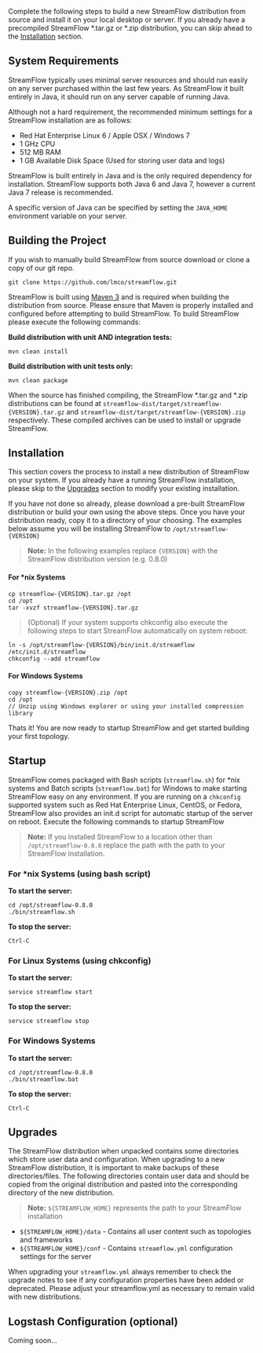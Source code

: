 Complete the following steps to build a new StreamFlow distribution from source and install it on your local desktop or server.  If you already have a precompiled StreamFlow *.tar.gz or *.zip distribution, you can skip ahead to the [Installation](#installation) section.


## System Requirements

StreamFlow typically uses minimal server resources and should run easily on any server purchased within the last few years.  As StreamFlow it built entirely in Java, it should run on any server capable of running Java.

Although not a hard requirement, the recommended minimum settings for a StreamFlow installation are as follows:

* Red Hat Enterprise Linux 6 / Apple OSX / Windows 7
* 1 GHz CPU
* 512 MB RAM
* 1 GB Available Disk Space (Used for storing user data and logs)

StreamFlow is built entirely in Java and is the only required dependency for installation.  StreamFlow supports both Java 6 and Java 7, however a current Java 7 release is recommended.

A specific version of Java can be specified by setting the `JAVA_HOME` environment variable on your server.


## Building the Project

If you wish to manually build StreamFlow from source download or clone a copy of our git repo.

    git clone https://github.com/lmco/streamflow.git

StreamFlow is built using [Maven 3]() and is required when building the distribution from source.  Please ensure that Maven is properly installed and configured before attempting to build StreamFlow.  To build StreamFlow please execute the following commands:

**Build distribution with unit AND integration tests:**

    mvn clean install

**Build distribution with unit tests only:**

    mvn clean package

When the source has finished compiling, the StreamFlow *.tar.gz and *.zip distributions can be found at `streamflow-dist/target/streamflow-{VERSION}.tar.gz` and `streamflow-dist/target/streamflow-{VERSION}.zip` respectively.  These compiled archives can be used to install or upgrade StreamFlow.


## Installation

This section covers the process to install a new distribution of StreamFlow on your system.  If you already have a running StreamFlow installation, please skip to the [Upgrades](#upgrades) section to modify your existing installation.

If you have not done so already, please download a pre-built StreamFlow distribution or build your own using the above steps.  Once you have your distribution ready, copy it to a directory of your choosing.  The examples below assume you will be installing StreamFlow to `/opt/streamflow-{VERSION}`

> **Note:** In the following examples replace `{VERSION}` with the StreamFlow distribution version (e.g. 0.8.0)

#### For *nix Systems

    cp streamflow-{VERSION}.tar.gz /opt
    cd /opt
    tar -xvzf streamflow-{VERSION}.tar.gz

> (Optional) If your system supports chkconfig also execute the following steps to start StreamFlow automatically on system reboot:

    ln -s /opt/streamflow-{VERSION}/bin/init.d/streamflow /etc/init.d/streamflow
    chkconfig --add streamflow

#### For Windows Systems

    copy streamflow-{VERSION}.zip /opt
    cd /opt
    // Unzip using Windows explorer or using your installed compression library

Thats it!  You are now ready to startup StreamFlow and get started building your first topology.


## Startup

StreamFlow comes packaged with Bash scripts (`streamflow.sh`) for *nix systems and Batch scripts (`streamflow.bat`) for Windows to make starting StreamFlow easy on any environment.  If you are running on a `chkconfig` supported system such as Red Hat Enterprise Linux, CentOS, or Fedora, StreamFlow also provides an init.d script for automatic startup of the server on reboot.  Execute the following commands to startup StreamFlow

> **Note:** If you installed StreamFlow to a location other than `/opt/streamflow-0.8.0` replace the path with the path to your StreamFlow installation.

### For *nix Systems (using bash script)

**To start the server:**

    cd /opt/streamflow-0.8.0
    ./bin/streamflow.sh 

**To stop the server:**

    Ctrl-C

### For Linux Systems (using chkconfig)

**To start the server:**

    service streamflow start

**To stop the server:**

    service streamflow stop

### For Windows Systems 

**To start the server:**

    cd /opt/streamflow-0.8.0
    ./bin/streamflow.bat

**To stop the server:**

    Ctrl-C


## Upgrades

The StreamFlow distribution when unpacked contains some directories which store user data and configuration.  When upgrading to a new StreamFlow distribution, it is important to make backups of these directories/files.  The following directories contain user data and should be copied from the original distribution and pasted into the corresponding directory of the new distribution.

> **Note:** `${STREAMFLOW_HOME}` represents the path to your StreamFlow installation

* `${STREAMFLOW_HOME}/data` - Contains all user content such as topologies and frameworks
* `${STREAMFLOW_HOME}/conf` - Contains `streamflow.yml` configuration settings for the server

When upgrading your `streamflow.yml` always remember to check the upgrade notes to see if any configuration properties have been added or deprecated.  Please adjust your streamflow.yml as necessary to remain valid with new distributions.


## Logstash Configuration (optional)

Coming soon...